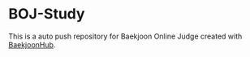 # BOJ-Study
This is a auto push repository for Baekjoon Online Judge created with [BaekjoonHub](https://github.com/BaekjoonHub/BaekjoonHub).
